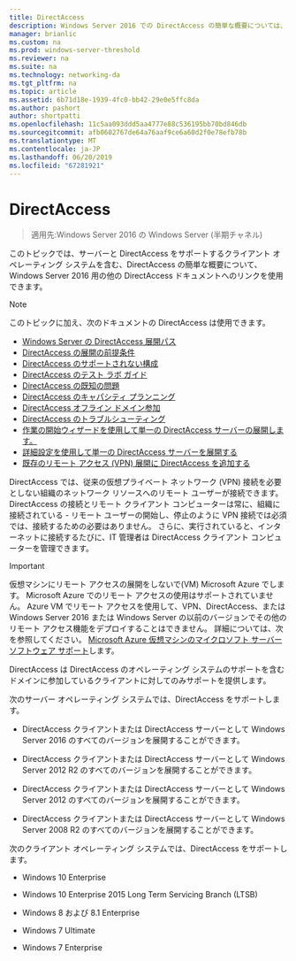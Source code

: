```yaml
---
title: DirectAccess
description: Windows Server 2016 での DirectAccess の簡単な概要については、このトピックを使用できます。
manager: brianlic
ms.custom: na
ms.prod: windows-server-threshold
ms.reviewer: na
ms.suite: na
ms.technology: networking-da
ms.tgt_pltfrm: na
ms.topic: article
ms.assetid: 6b71d18e-1939-4fc0-bb42-29e0e5ffc8da
ms.author: pashort
author: shortpatti
ms.openlocfilehash: 11c5aa093ddd5aa4777e88c536195bb70bd846db
ms.sourcegitcommit: afb0602767de64a76aaf9ce6a60d2f0e78efb78b
ms.translationtype: MT
ms.contentlocale: ja-JP
ms.lasthandoff: 06/20/2019
ms.locfileid: "67281921"
---
```

# <a name="directaccess"></a>DirectAccess

>適用先:Windows Server 2016 の Windows Server (半期チャネル)

このトピックでは、サーバーと DirectAccess をサポートするクライアント オペレーティング システムを含む、DirectAccess の簡単な概要について、Windows Server 2016 用の他の DirectAccess ドキュメントへのリンクを使用できます。  
  
> [!NOTE]  
> このトピックに加え、次のドキュメントの DirectAccess は使用できます。  
>   
> -   [Windows Server の DirectAccess 展開パス](DirectAccess-Deployment-Paths-in-Windows-Server.md)  
> -   [DirectAccess の展開の前提条件](Prerequisites-for-Deploying-DirectAccess.md)  
> -   [DirectAccess のサポートされない構成](DirectAccess-Unsupported-Configurations.md)  
> -   [DirectAccess のテスト ラボ ガイド](DirectAccess-Test-Lab-Guides.md)  
> -   [DirectAccess の既知の問題](DirectAccess-Known-Issues.md)  
> -   [DirectAccess のキャパシティ プランニング](DirectAccess-Capacity-Planning.md) 
> -   [DirectAccess オフライン ドメイン参加](DirectAccess-Offline-Domain-Join.md)  
> -   [DirectAccess のトラブルシューティング](Troubleshooting-DirectAccess.md)  
> -   [作業の開始ウィザードを使用して単一の DirectAccess サーバーの展開します。](single-server-wizard/Deploy-a-Single-DirectAccess-Server-Using-the-Getting-Started-Wizard.md)  
> -   [詳細設定を使用して単一の DirectAccess サーバーを展開する](single-server-advanced/Deploy-a-Single-DirectAccess-Server-with-Advanced-Settings.md)  
> -   [既存のリモート アクセス (VPN) 展開に DirectAccess を追加する](add-to-existing-vpn/Add-DirectAccess-to-an-Existing-Remote-Access-VPN-Deployment.md)  
  
DirectAccess では、従来の仮想プライベート ネットワーク (VPN) 接続を必要としない組織のネットワーク リソースへのリモート ユーザーが接続できます。 DirectAccess の接続とリモート クライアント コンピューターは常に、組織に接続されている - リモート ユーザーの開始し、停止のように VPN 接続では必須では、接続するための必要はありません。 さらに、実行されていると、インターネットに接続するたびに、IT 管理者は DirectAccess クライアント コンピューターを管理できます。

>[!IMPORTANT]
>仮想マシンにリモート アクセスの展開をしないで\(VM\) Microsoft Azure でします。 Microsoft Azure でのリモート アクセスの使用はサポートされていません。 Azure VM でリモート アクセスを使用して、VPN、DirectAccess、または Windows Server 2016 または Windows Server の以前のバージョンでその他のリモート アクセス機能をデプロイすることはできません。 詳細については、次を参照してください。 [Microsoft Azure 仮想マシンのマイクロソフト サーバー ソフトウェア サポート](https://support.microsoft.com/help/2721672/microsoft-server-software-support-for-microsoft-azure-virtual-machines)します。
  
DirectAccess は DirectAccess のオペレーティング システムのサポートを含むドメインに参加しているクライアントに対してのみサポートを提供します。  
  
次のサーバー オペレーティング システムでは、DirectAccess をサポートします。  
  
-   DirectAccess クライアントまたは DirectAccess サーバーとして Windows Server 2016 のすべてのバージョンを展開することができます。  
  
-   DirectAccess クライアントまたは DirectAccess サーバーとして Windows Server 2012 R2 のすべてのバージョンを展開することができます。  
  
-   DirectAccess クライアントまたは DirectAccess サーバーとして Windows Server 2012 のすべてのバージョンを展開することができます。  
  
-   DirectAccess クライアントまたは DirectAccess サーバーとして Windows Server 2008 R2 のすべてのバージョンを展開することができます。  
  
次のクライアント オペレーティング システムでは、DirectAccess をサポートします。  
  
-   Windows 10 Enterprise  
  
-   Windows 10 Enterprise 2015 Long Term Servicing Branch (LTSB)  
  
-   Windows 8 および 8.1 Enterprise  
  
-   Windows 7 Ultimate  
  
-   Windows 7 Enterprise
